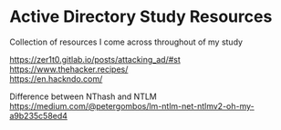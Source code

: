 # Active Directory Study Resources
Collection of resources I come across throughout of my study

https://zer1t0.gitlab.io/posts/attacking_ad/#st <br>
https://www.thehacker.recipes/<br>
https://en.hackndo.com/<br>

Difference between NThash and NTLM <br>
https://medium.com/@petergombos/lm-ntlm-net-ntlmv2-oh-my-a9b235c58ed4<br>
